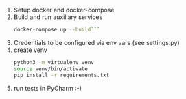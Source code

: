 1. Setup docker and docker-compose
2. Build and run auxiliary services
   ```bash
   docker-compose up --build```
3. Credentials to be configured via env vars (see settings.py)
4. create venv
    ```bash
    python3 -m virtualenv venv
    source venv/bin/activate
    pip install -r requirements.txt
    ```
5. run tests in PyCharm :-)